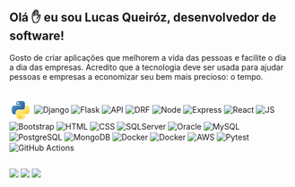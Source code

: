 ## Olá :hand: eu sou Lucas Queiróz, desenvolvedor de software!

Gosto de criar aplicações que melhorem a vida das pessoas e facilite o dia a dia das empresas.
Acredito que a tecnologia deve ser usada para ajudar pessoas e empresas a economizar seu bem mais precioso: o tempo.


<div style="display: inline_block"><br>
  <img align="center" alt="Python" height="40" width="40" src="https://raw.githubusercontent.com/devicons/devicon/master/icons/python/python-original.svg">
  <img align="center" alt="Django" height="40" width="40" src="https://static-00.iconduck.com/assets.00/django-icon-1606x2048-lwmw1z73.png">
  <img align="center" alt="Flask" height="40" width="40" src="https://cdn.buttercms.com/w8lc0UqsQCnPG0Ax6aiM">

  <img align="center" alt="API" height="40" width="40" src="http://lucasqz.com.br/static/src/png/API.png">   
  <img align="center" alt="DRF" height="40" width="40" src="http://lucasqz.com.br/static/src/png/drf.png">   
  <img align="center" alt="Node" height="40" width="40" src="http://lucasqz.com.br/static/src/png/nodejs.png">    
  <img align="center" alt="Express" height="40" width="40" src="http://lucasqz.com.br/static/src/png/express.png"> 

  <img align="center" alt="React" height="40" width="40" src="https://cdn1.iconfinder.com/data/icons/programing-development-8/24/react_logo-512.png">  
  <img align="center" alt="JS" height="40" width="40" src="https://upload.wikimedia.org/wikipedia/commons/6/6a/JavaScript-logo.png">

  <img align="center" alt="Bootstrap" height="40" width="40" src="https://brandslogos.com/wp-content/uploads/thumbs/bootstrap-logo-vector.svg">  
  <img align="center" alt="HTML" height="40" width="40" src="https://cdn.pixabay.com/photo/2017/08/05/11/16/logo-2582748_1280.png">  
  <img align="center" alt="CSS" height="40" width="40" src="https://cdn.pixabay.com/photo/2017/08/05/11/16/logo-2582747_1280.png">    
  
  <img align="center" alt="SQLServer" height="40" width="40" src="https://img.icons8.com/?size=512&id=laYYF3dV0Iew&format=png">
  <img align="center" alt="Oracle" height="40" width="40" src="https://media.licdn.com/dms/image/C4D12AQE5_IkofcA47Q/article-cover_image-shrink_600_2000/0/1586885098212?e=2147483647&v=beta&t=Nj_HbmTPeHPWGPC5KKfiPExMuxNoipc87niPerPpdsA">
  <img align="center" alt="MySQL" height="40" width="40" src="https://pngimg.com/uploads/mysql/small/mysql_PNG23.png">
  <img align="center" alt="PostgreSQL" height="40" width="40" src="https://cdn.icon-icons.com/icons2/2415/PNG/512/postgresql_original_wordmark_logo_icon_146392.png"> 
  <img align="center" alt="MongoDB" height="40" width="40" src="https://w7.pngwing.com/pngs/956/695/png-transparent-mongodb-original-wordmark-logo-icon-thumbnail.png"> 


  <img align="center" alt="Docker" height="40" width="40" src="https://cdn-icons-png.flaticon.com/512/919/919853.png">    
  <img align="center" alt="Docker" height="40" width="40" src="https://upload.wikimedia.org/wikipedia/commons/3/39/Kubernetes_logo_without_workmark.svg">    
  <img align="center" alt="AWS" height="60" width="40" src="https://cdn.inspireuplift.com/uploads/images/seller_products/31661/1702633077_AWSlogoAmazonWebServiceslogo.png">    
  <img align="center" alt="Pytest" height="40" width="40" src="https://upload.wikimedia.org/wikipedia/commons/thumb/b/ba/Pytest_logo.svg/2048px-Pytest_logo.svg.png">    
  <img align="center" alt="GitHub Actions" height="40" width="60" src="https://miro.medium.com/v2/resize:fit:875/1*YcFmahlLvOPyjfNtw1GkbQ.png"> 

</div>
  
  ##
 
<div> 
  <a href = "mailto:lucas.qz.desenvolvedor@gmail.com"  target="_blank"><img src="https://img.shields.io/badge/-Gmail-%23333?style=for-the-badge&logo=gmail&logoColor=white" target="_blank"></a>
  <a href="https://www.linkedin.com/in/lucas-qz/" target="_blank"><img src="https://img.shields.io/badge/-LinkedIn-%230077B5?style=for-the-badge&logo=linkedin&logoColor=white" target="_blank"></a> 
  <a href="http://lucasqz.com.br" target="_blank"><img src="https://img.shields.io/badge/%27PORTF%C3%93LIO%27-20B2AA?style=for-the-badge" target="_blank"></a> 
</div>
